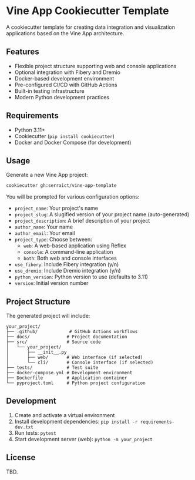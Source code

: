 # Vine App Cookiecutter Template

A cookiecutter template for creating data integration and visualization applications based on the Vine App architecture.

## Features

- Flexible project structure supporting web and console applications
- Optional integration with Fibery and Dremio
- Docker-based development environment
- Pre-configured CI/CD with GitHub Actions
- Built-in testing infrastructure
- Modern Python development practices

## Requirements

- Python 3.11+
- Cookiecutter (`pip install cookiecutter`)
- Docker and Docker Compose (for development)

## Usage

Generate a new Vine App project:

```bash
cookiecutter gh:serraict/vine-app-template
```

You will be prompted for various configuration options:

- `project_name`: Your project's name
- `project_slug`: A slugified version of your project name (auto-generated)
- `project_description`: A brief description of your project
- `author_name`: Your name
- `author_email`: Your email
- `project_type`: Choose between:
  - `web`: A web-based application using Reflex
  - `console`: A command-line application
  - `both`: Both web and console interfaces
- `use_fibery`: Include Fibery integration (y/n)
- `use_dremio`: Include Dremio integration (y/n)
- `python_version`: Python version to use (defaults to 3.11)
- `version`: Initial version number

## Project Structure

The generated project will include:

```
your_project/
├── .github/            # GitHub Actions workflows
├── docs/              # Project documentation
├── src/               # Source code
│   └── your_project/
│       ├── __init__.py
│       ├── web/       # Web interface (if selected)
│       └── cli/       # Console interface (if selected)
├── tests/             # Test suite
├── docker-compose.yml # Development environment
├── Dockerfile         # Application container
└── pyproject.toml     # Python project configuration
```

## Development

1. Create and activate a virtual environment
2. Install development dependencies: `pip install -r requirements-dev.txt`
3. Run tests: `pytest`
4. Start development server (web): `python -m your_project`

## License

TBD.
